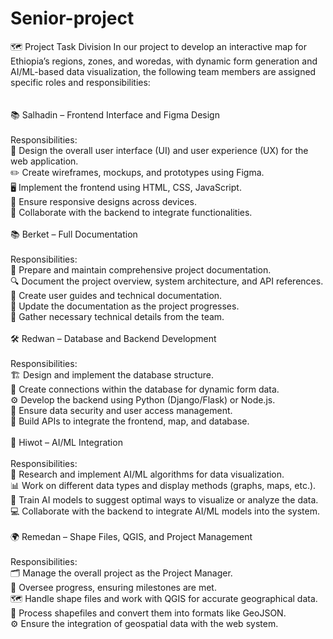 # Senior-project
🗺️ Project Task Division In our project to develop an interactive map for Ethiopia’s regions, zones, and woredas, with dynamic form generation and AI/ML-based data visualization, the following team members are assigned specific roles and responsibilities:<br><br>
<br>
📚 Salhadin – Frontend Interface and Figma Design<br><br>
Responsibilities:<br>
🎨 Design the overall user interface (UI) and user experience (UX) for the web application.<br>
✏️ Create wireframes, mockups, and prototypes using Figma.<br>
🖥️ Implement the frontend using HTML, CSS, JavaScript.<br>
📱 Ensure responsive designs across devices.<br>
🔗 Collaborate with the backend to integrate functionalities.<br><br>
📚 Berket – Full Documentation<br><br>
Responsibilities:<br>
📝 Prepare and maintain comprehensive project documentation.<br>
🔍 Document the project overview, system architecture, and API references.<br>
📖 Create user guides and technical documentation.<br>
📅 Update the documentation as the project progresses.<br>
🧩 Gather necessary technical details from the team.<br><br>
🛠️ Redwan – Database and Backend Development<br><br>
Responsibilities:<br>
🏗️ Design and implement the database structure.<br>
🔄 Create connections within the database for dynamic form data.<br>
⚙️ Develop the backend using Python (Django/Flask) or Node.js.<br>
🔑 Ensure data security and user access management.<br>
📡 Build APIs to integrate the frontend, map, and database.<br><br>
🤖 Hiwot – AI/ML Integration<br><br>
Responsibilities:<br>
🔬 Research and implement AI/ML algorithms for data visualization.<br>
📊 Work on different data types and display methods (graphs, maps, etc.).<br>
🧠 Train AI models to suggest optimal ways to visualize or analyze the data.<br>
💻 Collaborate with the backend to integrate AI/ML models into the system.<br><br>
🌍 Remedan – Shape Files, QGIS, and Project Management<br><br>
Responsibilities:<br>
🗂️ Manage the overall project as the Project Manager.<br>
📅 Oversee progress, ensuring milestones are met.<br>
🗺️ Handle shape files and work with QGIS for accurate geographical data.<br>
💾 Process shapefiles and convert them into formats like GeoJSON.<br>
⚙️ Ensure the integration of geospatial data with the web system.<br>
